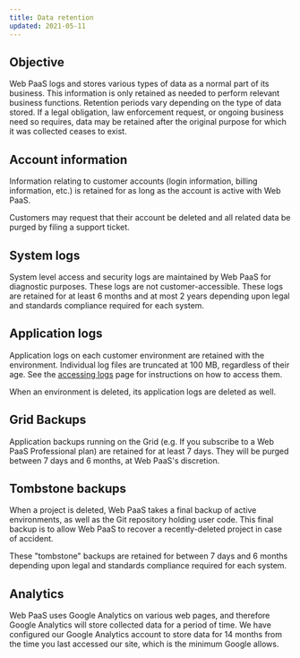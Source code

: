 ```yaml
---
title: Data retention
updated: 2021-05-11
---
```




## Objective  

Web PaaS logs and stores various types of data as a normal part of its business.  This information is only retained as needed to perform relevant business functions. Retention periods vary depending on the type of data stored. If a legal obligation, law enforcement request, or ongoing business need so requires, data may be retained after the original purpose for which it was collected ceases to exist.

## Account information

Information relating to customer accounts (login information, billing information, etc.) is retained for as long as the account is active with Web PaaS.

Customers may request that their account be deleted and all related data be purged by filing a support ticket.

## System logs

System level access and security logs are maintained by Web PaaS for diagnostic purposes.  These logs are not customer-accessible.  These logs are retained for at least 6 months and at most 2 years depending upon legal and standards compliance required for each system.

## Application logs

Application logs on each customer environment are retained with the environment.  Individual log files are truncated at 100 MB, regardless of their age.  See the [accessing logs](/pages/web_cloud/web_paas_powered_by_platform_sh/development/development-logs) page for instructions on how to access them.

When an environment is deleted, its application logs are deleted as well.

## Grid Backups

Application backups running on the Grid (e.g. If you subscribe to a Web PaaS Professional plan) are retained for at least 7 days.  They will be purged between 7 days and 6 months, at Web PaaS's discretion.

## Tombstone backups

When a project is deleted, Web PaaS takes a final backup of active environments, as well as the Git repository holding user code.  This final backup is to allow Web PaaS to recover a recently-deleted project in case of accident.

These "tombstone" backups are retained for between 7 days and 6 months depending upon legal and standards compliance required for each system.

## Analytics

Web PaaS uses Google Analytics on various web pages, and therefore Google Analytics will store collected data for a period of time.  We have configured our Google Analytics account to store data for 14 months from the time you last accessed our site, which is the minimum Google allows.
